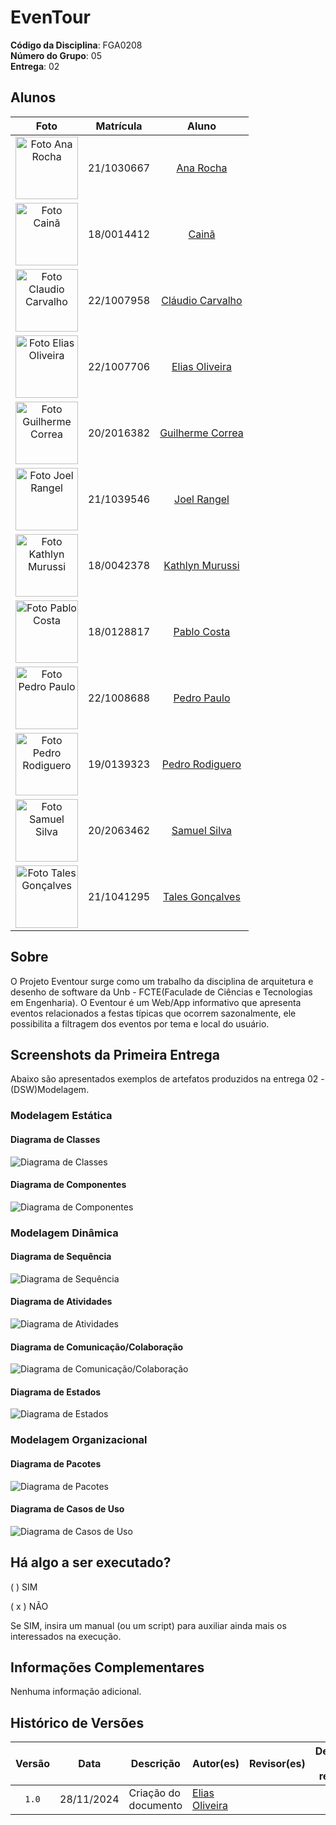 # EvenTour

**Código da Disciplina**: FGA0208<br>
**Número do Grupo**: 05<br>
**Entrega**: 02<br>

## Alunos
|Foto| Matrícula | Aluno |
| :--: | :--: | :--: |
|<img src="https://avatars.githubusercontent.com/u/90392277?v=4" width="100px;" alt="Foto Ana Rocha"/>| 21/1030667  | [Ana Rocha][AnaGH]| 
|<img src="https://avatars.githubusercontent.com/u/49414401?v=4" width="100px;" alt="Foto Cainã"/>| 18/0014412  | [Cainã][CainaGH] |
|<img src="https://avatars.githubusercontent.com/u/79493200?v=4" width="100px;" alt="Foto Claudio Carvalho"/>| 22/1007958  | [Cláudio Carvalho][ClaudioGH] |
|<img src="https://avatars.githubusercontent.com/u/101871853?v=4" width="100px;" alt="Foto Elias Oliveira"/>| 22/1007706  | [Elias Oliveira][EliasGH] |
|<img src="https://avatars.githubusercontent.com/u/88345985?v=4" width="100px;" alt="Foto Guilherme Correa"/>| 20/2016382  | [Guilherme Correa][GuilhermeGH] |
|<img src="https://avatars.githubusercontent.com/u/98978800?v=4" width="100px;" alt="Foto Joel Rangel"/>| 21/1039546  | [Joel Rangel][JoelGH] |
|<img src="https://avatars.githubusercontent.com/u/52364259?v=4" width="100px;" alt="Foto Kathlyn Murussi"/>| 18/0042378  | [Kathlyn Murussi][KathlynGH] |
|<img src="https://avatars.githubusercontent.com/u/45216323?v=4" width="100px;" alt="Foto Pablo Costa"/>| 18/0128817  | [Pablo Costa][PabloGH] |
|<img src="https://avatars.githubusercontent.com/u/129682770?v=4" width="100px;" alt="Foto Pedro Paulo"/>| 22/1008688  | [Pedro Paulo][PedroPGH] |
|<img src="https://avatars.githubusercontent.com/u/56134679?v=4" width="100px;" alt="Foto Pedro Rodiguero"/>| 19/0139323  | [Pedro Rodiguero][PedroRGH] |
|<img src="https://avatars.githubusercontent.com/u/87997616?v=4" width="100px;" alt="Foto Samuel Silva"/>| 20/2063462  | [Samuel Silva][SamuelGH] |
|<img src="https://avatars.githubusercontent.com/u/70861660?v=4" width="100px;" alt="Foto Tales Gonçalves"/>| 21/1041295  | [Tales Gonçalves][TalesGH] |




## Sobre 

O Projeto Eventour surge como um trabalho da disciplina de arquitetura e desenho de software da Unb - FCTE(Faculade de Ciências e Tecnologias em Engenharia). O Eventour é um Web/App informativo que apresenta eventos relacionados a festas típicas que ocorrem sazonalmente, ele possibilita a filtragem dos eventos por tema e local do usuário.

## Screenshots da Primeira Entrega
Abaixo são apresentados exemplos de artefatos produzidos na entrega 02 - (DSW)Modelagem.

### Modelagem Estática

#### Diagrama de Classes

<div style= "max-width: 800px">

![Diagrama de Classes](./Modelagem/assets/Diagrama-de-Classes.jpg)

</div>

#### Diagrama de Componentes

<div style= "max-width: 800px">

![Diagrama de Componentes](./Modelagem/assets/Diagrama_de_Componente.svg)

</div>

### Modelagem Dinâmica

#### Diagrama de Sequência

<div style= "max-width: 800px">

![Diagrama de Sequência](./assets/diagrama-de-sequencia/Criar%20Evento.png)

</div>

#### Diagrama de Atividades

<div style= "max-width: 800px">

![Diagrama de Atividades](./assets/diagrama-de-atividades/diagrama-de-atividades.jpg)

</div>

#### Diagrama de Comunicação/Colaboração

<div style= "max-width: 800px">

![Diagrama de Comunicação/Colaboração](./assets/diagrama-de-comunicacao/Diagrama_de_Comunicacao_2.png)

</div>

#### Diagrama de Estados

<div style= "max-width: 800px">

![Diagrama de Estados](./Modelagem/assets/Diagrama_estados.svg)

</div>

### Modelagem Organizacional

#### Diagrama de Pacotes

<div style= "max-width: 800px">

![Diagrama de Pacotes](./assets/diagrama-de-pacotes/Diagrama%20de%20Pacotes%20EvenTour.png)

</div>

#### Diagrama de Casos de Uso

<div style= "max-width: 800px">

![Diagrama de Casos de Uso](./Modelagem/assets/Diagrama-de-CasosdeUso.png)

</div>



## Há algo a ser executado?

( ) SIM

( x ) NÃO

Se SIM, insira um manual (ou um script) para auxiliar ainda mais os interessados na execução.

## Informações Complementares

Nenhuma informação adicional.


## Histórico de Versões

| Versão | Data | Descrição | Autor(es) | Revisor(es) | Detalhes da revisão |
| :----: | :--: | --------- | ----------- | ------ | :---: |
| `1.0`  | 28/11/2024 | Criação do documento | [Elias Oliveira][EliasGH] |  |  |

[AnaGH]: https://github.com/analufernanndess
[CainaGH]: https://github.com/freitasc
[ClaudioGH]: https://github.com/claudiohsc
[EliasGH]: https://github.com/EliasOliver21
[GuilhermeGH]: https://github.com/gmeister18
[JoelGH]: https://github.com/JoelSRangel
[KathlynGH]: https://github.com/klmurussi
[PabloGH]: https://github.com/pabloheika
[PedroRGH]: https://github.com/pedro-rodiguero
[PedroPGH]: https://github.com/Pedrin0030
[SamuelGH]: https://github.com/samuelalvess
[TalesGH]: https://github.com/TalesRG